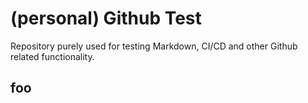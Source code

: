 # (personal) Github Test

Repository purely used for testing Markdown, CI/CD and other Github related functionality.

## foo
